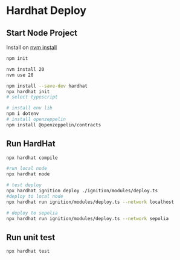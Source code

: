 # Hardhat Deploy

## Start Node Project

Install on [nvm install](https://www.linode.com/docs/guides/how-to-install-use-node-version-manager-nvm/)

```bash
npm init

nvm install 20
nvm use 20

npm install --save-dev hardhat
npx hardhat init
# select typescript

# install env lib
npm i dotenv 
# install openzeppelin
npm install @openzeppelin/contracts
```

## Run HardHat

```bash
npx hardhat compile

#run local node
npx hardhat node

# test deploy
npx hardhat ignition deploy ./ignition/modules/deploy.ts
#deploy to local node
npx hardhat run ignition/modules/deploy.ts --network localhost

# deploy to sepolia
npx hardhat run ignition/modules/deploy.ts --network sepolia
```

## Run unit test

```bash
npx hardhat test
```



